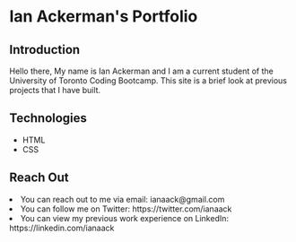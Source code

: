 # Ian Ackerman's Portfolio

## Introduction
Hello there,
My name is Ian Ackerman and I am a current student of the University of Toronto Coding Bootcamp.
This site is a brief look at previous projects that I have built.

## Technologies
* HTML
* CSS

## Reach Out
<li>You can reach out to me via email: ianaack@gmail.com</li>
<li>You can follow me on Twitter: https://twitter.com/ianaack</li>
<li>You can view my previous work experience on LinkedIn: https://linkedin.com/ianaack</li>
